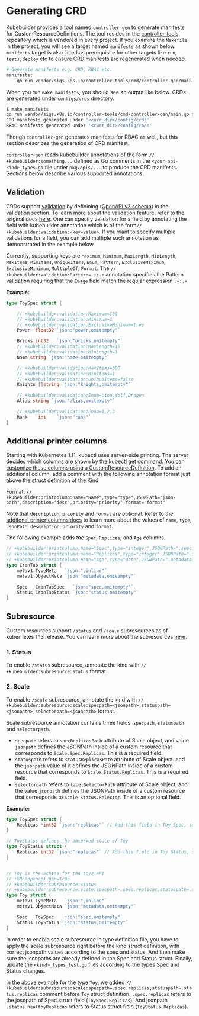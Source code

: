 # Generating CRD

Kubebuilder provides a tool named `controller-gen` to generate manifests for CustomResourceDefinitions. The tool resides in the [controller-tools](http://sigs.k8s.io/controller-tools) repository which is vendored in every project. If you examine the `Makefile` in the project, you will see a target named `manifests` as shown below. `manifests` target is also listed as prerequisite for other targets like `run`, `tests`, `deploy` etc to ensure CRD manifests are regenerated when needed.

```sh
# Generate manifests e.g. CRD, RBAC etc.
manifests:
	go run vendor/sigs.k8s.io/controller-tools/cmd/controller-gen/main.go all
```

When you run `make manifests`, you should see an output like below. CRDs are generated under `configs/crds` directory.
```sh
$ make manifests
go run vendor/sigs.k8s.io/controller-tools/cmd/controller-gen/main.go all
CRD manifests generated under '<curr_dir>/config/crds'
RBAC manifests generated under '<curr_dir>/config/rbac'
```

Though `controller-gen` generates manifests for RBAC as well, but this section describes the generation of CRD manifest. 

`controller-gen` reads kubebuilder annotations of the form `// +kubebuilder:something...` defined as Go comments in the `<your-api-kind>_types.go` file under `pkg/apis/...` to produce the CRD manifests. Sections below describe various supported annotations.

## Validation

CRDs support [validation](https://kubernetes.io/docs/tasks/access-kubernetes-api/custom-resources/custom-resource-definitions/#validation) by definining ([OpenAPI v3 schema](https://github.com/OAI/OpenAPI-Specification/blob/master/versions/3.0.0.md#schemaObject)) in the validation section. To learn more about the validation feature, refer to the original docs [here](https://kubernetes.io/docs/tasks/access-kubernetes-api/custom-resources/custom-resource-definitions/#validation). One can specify validation for a field by annotating the field with kubebuilder annotation which is of the form`// +kubebuilder:validation:<key=value>`. If you want to specify multiple validations for a field, you can add multiple such annotation as demonstrated in the example below.

Currently, supporting keys are `Maximum`, `Minimum`, `MaxLength`, `MinLength`, `MaxItems`, `MinItems`, `UniqueItems`, `Enum`, `Pattern`, `ExclusiveMaximum`,
 `ExclusiveMinimum`, `MultipleOf`, `Format`.  The `// +kubebuilder:validation:Pattern=.+:.+` annotation specifies the Pattern validation requiring that the `Image` field match the regular expression `.+:.+`

**Example:**

```go
type ToySpec struct {

	// +kubebuilder:validation:Maximum=100
	// +kubebuilder:validation:Minimum=1
	// +kubebuilder:validation:ExclusiveMinimum=true
	Power  float32 `json:"power,omitempty"`

	Bricks int32   `json:"bricks,omitempty"`
	// +kubebuilder:validation:MaxLength=15
	// +kubebuilder:validation:MinLength=1
	Name string `json:"name,omitempty"`

	// +kubebuilder:validation:MaxItems=500
	// +kubebuilder:validation:MinItems=1
	// +kubebuilder:validation:UniqueItems=false
	Knights []string `json:"knights,omitempty"`

	// +kubebuilder:validation:Enum=Lion,Wolf,Dragon
	Alias string `json:"alias,omitempty"`

	// +kubebuilder:validation:Enum=1,2,3
	Rank    int    `json:"rank"`
}

```

## Additional printer columns

Starting with Kubernetes 1.11, kubectl uses server-side printing. The server
decides which columns are shown by the kubectl get command. You can 
[customize these columns using a CustomResourceDefinition](https://kubernetes.io/docs/tasks/access-kubernetes-api/custom-resources/custom-resource-definitions/#additional-printer-columns).
To add an additional column, add a comment with the following annotation format
just above the struct definition of the Kind.

Format: `// +kubebuilder:printcolumn:name="Name",type="type",JSONPath="json-path",description="desc",priority="priority",format="format"`

Note that `description`, `priority` and `format` are optional. Refer to the
[additonal printer columns docs](https://kubernetes.io/docs/tasks/access-kubernetes-api/custom-resources/custom-resource-definitions/#additional-printer-columns)
to learn more about the values of `name`, `type`, `JsonPath`, `description`, `priority` and `format`.

The following example adds the `Spec`, `Replicas`, and `Age` columns.

```Go
// +kubebuilder:printcolumn:name="Spec",type="integer",JSONPath=".spec.cronSpec",description="status of the kind"
// +kubebuilder:printcolumn:name="Replicas",type="integer",JSONPath=".spec.Replicas",description="The number of jobs launched by the CronJob"
// +kubebuilder:printcolumn:name="Age",type="date",JSONPath=".metadata.creationTimestamp"
type CronTab struct {
	metav1.TypeMeta   `json:",inline"`
	metav1.ObjectMeta `json:"metadata,omitempty"`

	Spec   CronTabSpec   `json:"spec,omitempty"`
	Status CronTabStatus `json:"status,omitempty"`
}

```


## Subresource
Custom resources support `/status` and `/scale` subresources as of kubernetes
1.13 release. You can learn more about the subresources [here](https://kubernetes.io/docs/tasks/access-kubernetes-api/custom-resources/custom-resource-definitions/#status-subresource).

### 1. Status
To enable `/status` subresource, annotate the kind with `// +kubebuilder:subresource:status` format.

### 2. Scale
To enable `/scale` subresource, annotate the kind with `// +kubebuilder:subresource:scale:specpath=<jsonpath>,statuspath=<jsonpath>,selectorpath=<jsonpath>` format.

Scale subresource annotation contains three fields: `specpath`, `statuspath` and `selectorpath`.

- `specpath` refers to `specReplicasPath` attribute of Scale object, and value `jsonpath` defines the JSONPath inside of a custom resource that corresponds to `Scale.Spec.Replicas`. This is a required field.
- `statuspath` refers to `statusReplicasPath` attribute of Scale object. and the `jsonpath` value of it defines the JSONPath inside of a custom resource that corresponds to `Scale.Status.Replicas`. This is a required field.
- `selectorpath` refers to `labelSelectorPath` attribute of Scale object, and the value `jsonpath` defines the JSONPath inside of a custom resource that corresponds to `Scale.Status.Selector`. This is an optional field.


**Example:**

```go
type ToySpec struct {
	Replicas *int32 `json:"replicas"` // Add this field in Toy Spec, so the jsonpath to this field is `.spec.replicas`
}

// ToyStatus defines the observed state of Toy
type ToyStatus struct {
	Replicas int32 `json:"replicas"` // Add this field in Toy Status, so the jsonpath to this field is `.status.replicas`
}


// Toy is the Schema for the toys API
// +k8s:openapi-gen=true
// +kubebuilder:subresource:status
// +kubebuilder:subresource:scale:specpath=.spec.replicas,statuspath=.status.replicas
type Toy struct {
	metav1.TypeMeta   `json:",inline"`
	metav1.ObjectMeta `json:"metadata,omitempty"`

	Spec   ToySpec   `json:"spec,omitempty"`
	Status ToyStatus `json:"status,omitempty"`
}

```

In order to enable scale subresource in type definition file, you have to apply the scale subresource right before the kind struct definition, with correct jsonpath values according to the spec and status. And then make sure the jsonpaths are already defined in the Spec and Status struct. Finally, update the `<kind>_types_test.go` files according to the types Spec and Status changes.

In the above example for the type `Toy`, we added `// +kubebuilder:subresource:scale:specpath=.spec.replicas,statuspath=.status.replicas` comment before `Toy` struct definition. `.spec.replicas` refers to the josnpath of Spec struct field (`ToySpec.Replicas`). And jsonpath `.status.healthyReplicas` refers to Status struct field (`ToyStatus.Replicas`).
